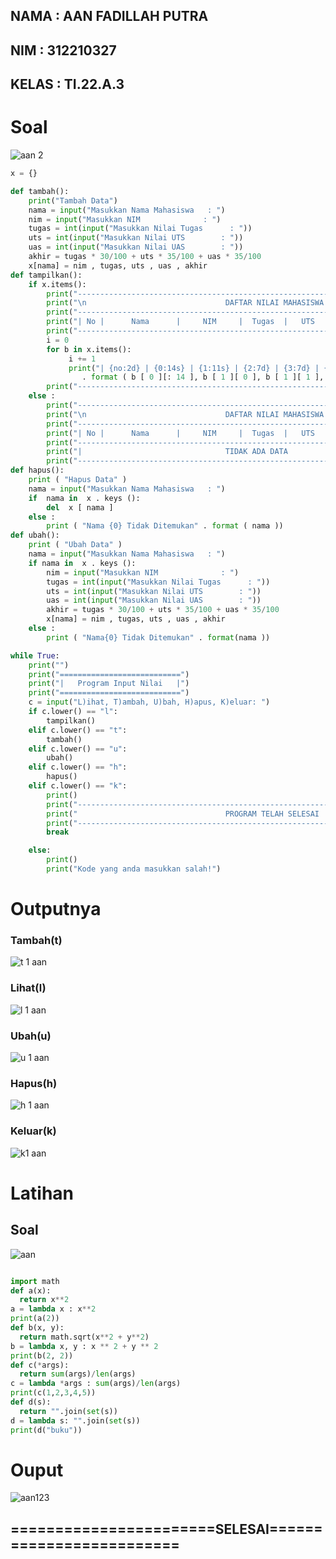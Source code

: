 ## NAMA : AAN FADILLAH PUTRA
## NIM : 312210327
## KELAS : TI.22.A.3

# Soal

![aan 2](https://user-images.githubusercontent.com/115763475/205222864-07b39d65-96b3-40e9-8908-8eaa0df8081b.jpg)

```python
x = {}

def tambah():
    print("Tambah Data")
    nama = input("Masukkan Nama Mahasiswa   : ")
    nim = input("Masukkan NIM              : ")
    tugas = int(input("Masukkan Nilai Tugas      : "))
    uts = int(input("Masukkan Nilai UTS        : "))
    uas = int(input("Masukkan Nilai UAS        : "))
    akhir = tugas * 30/100 + uts * 35/100 + uas * 35/100
    x[nama] = nim , tugas, uts , uas , akhir
def tampilkan():
    if x.items():
        print("---------------------------------------------------------------------------------")
        print("\n                               DAFTAR NILAI MAHASISWA                    ")
        print("---------------------------------------------------------------------------------")
        print("| No |      Nama      |     NIM     |  Tugas  |   UTS   |   UAS   |    Akhir    |")
        print("---------------------------------------------------------------------------------")
        i = 0
        for b in x.items():
             i += 1
             print("| {no:2d} | {0:14s} | {1:11s} | {2:7d} | {3:7d} | {4:7d} | {5:7f}   |"
                . format ( b [ 0 ][: 14 ], b [ 1 ][ 0 ], b [ 1 ][ 1 ], b [ 1 ][ 2 ], b [ 1 ][ 3 ], b [ 1 ][ 4 ] , no = i ))
        print("---------------------------------------------------------------------------------")
    else :
        print("---------------------------------------------------------------------------------")
        print("\n                               DAFTAR NILAI MAHASISWA                    ")
        print("---------------------------------------------------------------------------------")
        print("| No |      Nama      |     NIM     |  Tugas  |   UTS   |   UAS   |    Akhir    |")
        print("---------------------------------------------------------------------------------")
        print("|                                TIDAK ADA DATA                                 |")
        print("---------------------------------------------------------------------------------")
def hapus():
    print ( "Hapus Data" )
    nama = input("Masukkan Nama Mahasiswa   : ")
    if  nama in  x . keys ():
        del  x [ nama ]
    else :
        print ( "Nama {0} Tidak Ditemukan" . format ( nama ))
def ubah():
    print ( "Ubah Data" )
    nama = input("Masukkan Nama Mahasiswa   : ")
    if nama in  x . keys ():
        nim = input("Masukkan NIM              : ")
        tugas = int(input("Masukkan Nilai Tugas      : "))
        uts = int(input("Masukkan Nilai UTS        : "))
        uas = int(input("Masukkan Nilai UAS        : "))
        akhir = tugas * 30/100 + uts * 35/100 + uas * 35/100
        x[nama] = nim , tugas, uts , uas , akhir
    else :
        print ( "Nama{0} Tidak Ditemukan" . format(nama ))

while True:
    print("")
    print("===========================")
    print("|   Program Input Nilai   |")
    print("===========================")
    c = input("L)ihat, T)ambah, U)bah, H)apus, K)eluar: ")
    if c.lower() == "l":
        tampilkan()
    elif c.lower() == "t":
        tambah()
    elif c.lower() == "u":
        ubah()
    elif c.lower() == "h":
        hapus()
    elif c.lower() == "k":
        print()
        print("---------------------------------------------------------------------------------")
        print("                                 PROGRAM TELAH SELESAI                    ")
        print("---------------------------------------------------------------------------------")
        break

    else:
        print()
        print("Kode yang anda masukkan salah!")
 ```   
 
 # Outputnya
 
### Tambah(t)

![t 1 aan](https://user-images.githubusercontent.com/115763475/205223837-bb4cf931-db88-4be3-b95f-d5fa6397f3e3.png)

### Lihat(l)

![l 1 aan](https://user-images.githubusercontent.com/115763475/205224000-0159f79e-2289-49da-909a-640557975c5b.png)

### Ubah(u)

![u 1 aan](https://user-images.githubusercontent.com/115763475/205224577-e9c07279-5aa7-463b-88c4-ce8ebf4675f2.png)

### Hapus(h)

![h 1 aan](https://user-images.githubusercontent.com/115763475/205224787-c8701061-ccd6-440c-87c3-cd9e6f7cdbad.png)

### Keluar(k)

![k1 aan](https://user-images.githubusercontent.com/115763475/205225150-fdda2d8b-4ccb-45f8-ab89-81c4f8129d0f.png)

# Latihan
## Soal

![aan](https://user-images.githubusercontent.com/115763475/205227851-c2731a3d-23d5-45b5-bc26-e9acf57e0733.jpg)

```python

import math
def a(x):
  return x**2
a = lambda x : x**2
print(a(2))
def b(x, y):
  return math.sqrt(x**2 + y**2)
b = lambda x, y : x ** 2 + y ** 2
print(b(2, 2))
def c(*args):
  return sum(args)/len(args)
c = lambda *args : sum(args)/len(args)
print(c(1,2,3,4,5))
def d(s):
  return "".join(set(s))
d = lambda s: "".join(set(s))
print(d("buku"))

 ```
 
 # Ouput
 
 ![aan123](https://user-images.githubusercontent.com/115763475/205227852-9cc6bad1-66c8-423a-ba39-9ce6dcee4235.png)


## =======================SELESAI=========================
